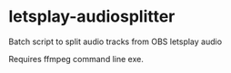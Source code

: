 # letsplay-audiosplitter
Batch script to split audio tracks from OBS letsplay audio

Requires ffmpeg command line exe.
